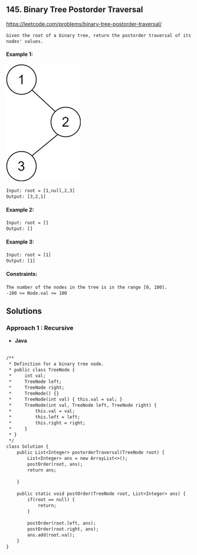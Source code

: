 ## 145. Binary Tree Postorder Traversal


https://leetcode.com/problems/binary-tree-postorder-traversal/


```
Given the root of a binary tree, return the postorder traversal of its nodes' values.
```

#### Example 1:
![Alt text](image.png)
```
Input: root = [1,null,2,3]
Output: [3,2,1]

```

#### Example 2:
```
Input: root = []
Output: []
```

#### Example 3:
```
Input: root = [1]
Output: [1]
```

#### Constraints:
```
The number of the nodes in the tree is in the range [0, 100].
-100 <= Node.val <= 100
```

## Solutions

### Approach 1 : Recursive

* **Java**

```

/**
 * Definition for a binary tree node.
 * public class TreeNode {
 *     int val;
 *     TreeNode left;
 *     TreeNode right;
 *     TreeNode() {}
 *     TreeNode(int val) { this.val = val; }
 *     TreeNode(int val, TreeNode left, TreeNode right) {
 *         this.val = val;
 *         this.left = left;
 *         this.right = right;
 *     }
 * }
 */
class Solution {
    public List<Integer> postorderTraversal(TreeNode root) {
        List<Integer> ans = new ArrayList<>();
        postOrder(root, ans);
        return ans;

    }

    public static void postOrder(TreeNode root, List<Integer> ans) {
        if(root == null) {
            return;
        }

        postOrder(root.left, ans);
        postOrder(root.right, ans);
        ans.add(root.val);
    }
}

```